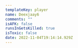 ```yaml
---
templateKey: player
name: Deexjaay6
comments: ""
isAFK: false
runsInGetsKilled: true
isToxic: false
date: 2022-11-04T19:14:14.929Z
---
```

